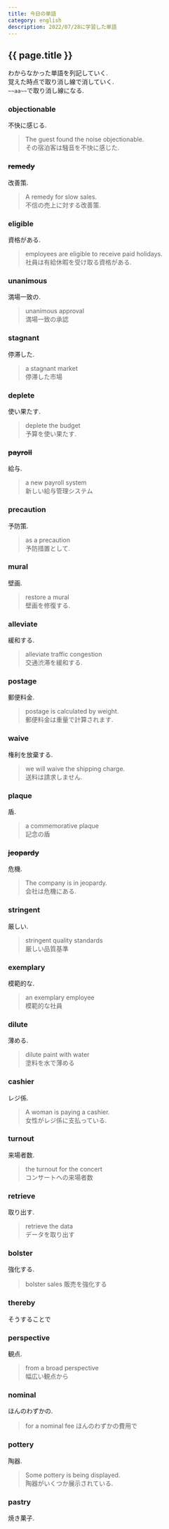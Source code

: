 ```yaml
---
title: 今日の単語 
category: english  
description: 2022/07/28に学習した単語
---
```


## {{ page.title }}
わからなかった単語を列記していく.  
覚えた時点で取り消し線で消していく.  
`~~aa~~`で取り消し線になる.  

### objectionable
不快に感じる.  
> The guest found the noise objectionable.  
> その宿泊客は騒音を不快に感じた.  

### ~~remedy~~
改善策.  
> A remedy for slow sales.  
> 不信の売上に対する改善策.  

### eligible
資格がある.  
> employees are eligible to receive paid holidays.  
> 社員は有給休暇を受け取る資格がある.  

### unanimous
満場一致の.  
> unanimous approval  
> 満場一致の承認

### stagnant 
停滞した.  
> a stagnant market  
> 停滞した市場  

### deplete
使い果たす.  
> deplete the budget  
> 予算を使い果たす.  

### ~~payroll~~
給与.  
> a new payroll system  
> 新しい給与管理システム

### precaution
予防策.  
> as a precaution  
> 予防措置として.  

### mural
壁画.  
> restore a mural  
> 壁画を修復する.  

### alleviate
緩和する.  
> alleviate traffic congestion  
> 交通渋滞を緩和する.  

### postage
郵便料金.  
> postage is calculated by weight.  
> 郵便料金は重量で計算されます.  

### waive
権利を放棄する.  
> we will waive the shipping charge.  
> 送料は請求しません.  

### plaque
盾.  
> a commemorative plaque  
> 記念の盾

### ~~jeopardy~~
危機.  
> The company is in jeopardy.  
> 会社は危機にある.  

### stringent
厳しい.  
> stringent quality standards  
> 厳しい品質基準  

### exemplary
模範的な.  
> an exemplary employee  
> 模範的な社員

### dilute
薄める.  
> dilute paint with water  
> 塗料を水で薄める

### cashier
レジ係.  
> A woman is paying a cashier.  
> 女性がレジ係に支払っている.  

### turnout
来場者数.  
> the turnout for the concert  
> コンサートへの来場者数

### retrieve
取り出す.  
> retrieve the data  
> データを取り出す

### bolster
強化する.  
> bolster sales
> 販売を強化する

### thereby
そうすることで

### perspective
観点.  
> from a broad perspective  
> 幅広い観点から  

### nominal
ほんのわずかの.  
> for a nominal fee
> ほんのわずかの費用で

### pottery
陶器.  
> Some pottery is being displayed.  
> 陶器がいくつか展示されている.  

### pastry
焼き菓子.  

